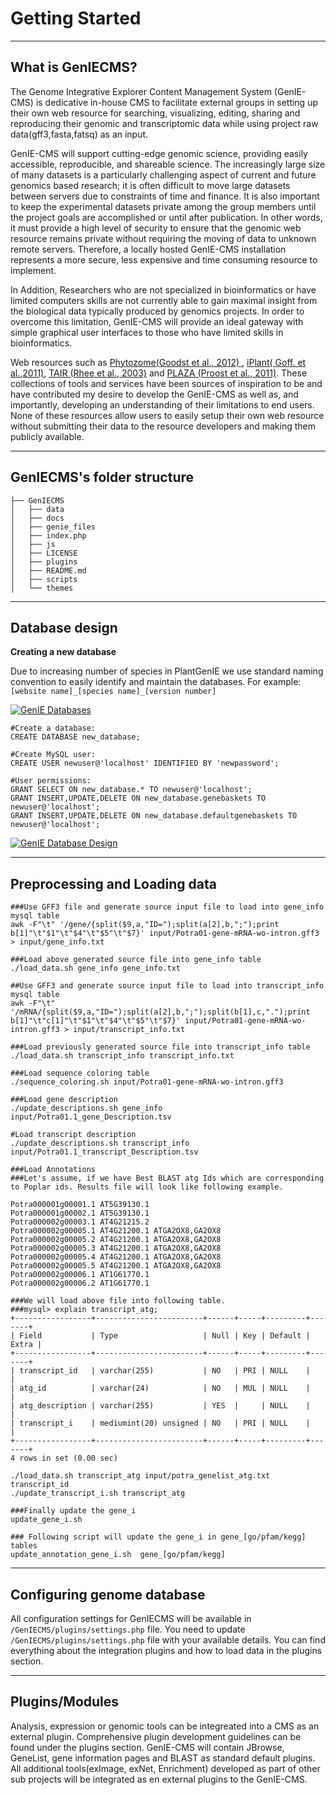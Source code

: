 Getting Started
=============


------------
What is GenIECMS?
------------

The Genome Integrative Explorer Content Management System (GenIE-CMS) is dedicative in-house CMS to facilitate external groups in setting up their own web resource for searching, visualizing, editing, sharing and reproducing their genomic and transcriptomic data while using project raw data(gff3,fasta,fatsq) as an input.

GenIE-CMS will support cutting-edge genomic science, providing easily accessible, reproducible, and shareable science. The increasingly large size of many datasets is a particularly challenging aspect of current and future genomics based research; it is often difficult to move large datasets between servers due to constraints of time and finance. It is also important to keep the experimental datasets private among the group members until the project goals are accomplished or until after publication. In other words, it must provide a high level of security to ensure that the genomic web resource remains private without requiring the moving of data to unknown remote servers. Therefore, a locally hosted GenIE-CMS installation represents a more secure, less expensive and time consuming resource to implement.

In Addition, Researchers who are not specialized in bioinformatics or have limited computers skills are not currently able to gain maximal insight from the biological data typically produced by genomics projects. In order to overcome this limitation, GenIE-CMS will provide an ideal gateway with simple graphical user interfaces to those who have limited skills in bioinformatics.

Web resources such as <a target="_blank" href="http://www.ncbi.nlm.nih.gov/pmc/articles/PMC3245001/">Phytozome(Goodst et al., 2012) </a>, <a target="_blank"  href="http://www.ncbi.nlm.nih.gov/pmc/articles/PMC3355756/">iPlant( Goff. et al.,2011)</a>, <a  target="_blank" href="https://academic.oup.com/nar/article/31/1/224/2401365/The-Arabidopsis-Information-Resource-TAIR-a-model">TAIR (Rhee et al., 2003)</a> and <a target="_blank"  href="http://www.plantphysiol.org/content/158/2/590">PLAZA (Proost et al., 2011)</a>. These collections of tools and services have been sources of inspiration to be and have contributed my desire to develop the GenIE-CMS as well as, and importantly, developing an understanding of their limitations to end users. None of these resources allow users to easily setup their own web resource without submitting their data to the resource developers and making them publicly available.


------------------
GenIECMS's folder structure
------------------
```
├── GenIECMS 
│   ├── data
│   ├── docs   
│   ├── genie_files   
│   ├── index.php   
│   ├── js   
│   ├── LICENSE   
│   ├── plugins   
│   ├── README.md   
│   ├── scripts   
│   └── themes   
```
-------------------------
Database design
-------------------------

**Creating a new database**

Due to increasing number of species in PlantGenIE we use standard naming convention to easily identify and maintain the databases. For example: ```[website name]_[species name]_[version number]``` 

[![GenIE Databases](https://github.com/irusri/GenIECMS/blob/master/docs/images/genie_databases.png?raw=true "GenIE Databases")](https://raw.githubusercontent.com/irusri/GenIECMS/master/docs/images/genie_databases.png)

```
#Create a database:
CREATE DATABASE new_database;

#Create MySQL user:
CREATE USER newuser@'localhost' IDENTIFIED BY 'newpassword';

#User permissions:
GRANT SELECT ON new_database.* TO newuser@'localhost';
GRANT INSERT,UPDATE,DELETE ON new_database.genebaskets TO newuser@'localhost';
GRANT INSERT,UPDATE,DELETE ON new_database.defaultgenebaskets TO newuser@'localhost';
``` 

[![GenIE Database Design](https://github.com/irusri/GenIECMS/blob/master/docs/images/GenIE_DB.png?raw=true "GenIE Database Design")](https://raw.githubusercontent.com/irusri/GenIECMS/master/docs/images/GenIE_DB.png)

---------------------------
Preprocessing and Loading data
---------------------------
```
###Use GFF3 file and generate source input file to load into gene_info mysql table
awk -F"\t" '/gene/{split($9,a,"ID=");split(a[2],b,";");print b[1]"\t"$1"\t"$4"\t"$5"\t"$7}' input/Potra01-gene-mRNA-wo-intron.gff3 > input/gene_info.txt

###Load above generated source file into gene_info table
./load_data.sh gene_info gene_info.txt

##Use GFF3 and generate source input file to load into transcript_info mysql table
awk -F"\t" '/mRNA/{split($9,a,"ID=");split(a[2],b,";");split(b[1],c,".");print b[1]"\t"c[1]"\t"$1"\t"$4"\t"$5"\t"$7}' input/Potra01-gene-mRNA-wo-intron.gff3 > input/transcript_info.txt

###Load previously generated source file into transcript_info table
./load_data.sh transcript_info transcript_info.txt

###Load sequence coloring table
./sequence_coloring.sh input/Potra01-gene-mRNA-wo-intron.gff3

###Load gene description
./update_descriptions.sh gene_info input/Potra01.1_gene_Description.tsv

#Load transcript description
./update_descriptions.sh transcript_info input/Potra01.1_transcript_Description.tsv

###Load Annotations
###Let's assume, if we have Best BLAST atg Ids which are corresponding to Poplar ids. Results file will look like following example.

Potra000001g00001.1 AT5G39130.1
Potra000001g00002.1 AT5G39130.1
Potra000002g00003.1 AT4G21215.2
Potra000002g00005.1 AT4G21200.1 ATGA2OX8,GA2OX8
Potra000002g00005.2 AT4G21200.1 ATGA2OX8,GA2OX8
Potra000002g00005.3 AT4G21200.1 ATGA2OX8,GA2OX8
Potra000002g00005.4 AT4G21200.1 ATGA2OX8,GA2OX8
Potra000002g00005.5 AT4G21200.1 ATGA2OX8,GA2OX8
Potra000002g00006.1 AT1G61770.1
Potra000002g00006.2 AT1G61770.1

###We will load above file into following table.
###mysql> explain transcript_atg;
+-----------------+------------------------+------+-----+---------+-------+
| Field           | Type                   | Null | Key | Default | Extra |
+-----------------+------------------------+------+-----+---------+-------+
| transcript_id   | varchar(255)           | NO   | PRI | NULL    |       |
| atg_id          | varchar(24)            | NO   | MUL | NULL    |       |
| atg_description | varchar(255)           | YES  |     | NULL    |       |
| transcript_i    | mediumint(20) unsigned | NO   | PRI | NULL    |       |
+-----------------+------------------------+------+-----+---------+-------+
4 rows in set (0.00 sec)

./load_data.sh transcript_atg input/potra_genelist_atg.txt transcript_id
./update_transcript_i.sh transcript_atg

###Finally update the gene_i
update_gene_i.sh

### Following script will update the gene_i in gene_[go/pfam/kegg] tables
update_annotation_gene_i.sh  gene_[go/pfam/kegg]
```
-------------------------
Configuring genome database
-------------------------

All configuration settings for GenIECMS will be available in ```/GenIECMS/plugins/settings.php``` file. You need to update ```/GenIECMS/plugins/settings.php``` file with your available details. You can find everything about the integration plugins and how to load data in the plugins section.

-------------------------
Plugins/Modules
-------------------------

Analysis, expression or genomic tools can be integreated into a CMS as an external plugin. Comprehensive plugin development guidelines can be found under the plugins section. GenIE-CMS will contain JBrowse, GeneList, gene information pages and BLAST as standard default plugins. All additional tools(exImage, exNet, Enrichment) developed as part of other sub projects will be integrated as en external plugins to the GenIE-CMS. 


